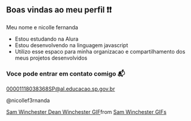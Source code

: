 ## Boas vindas ao meu perfil ❗❗

Meu nome e nicolle fernanda

- Estou estudando na Alura
- Estou desenvolvendo na linguagem javascript
- Utilizo esse espaco para minha organizacao e compartilhamento dos meus projetos desenvolvidos

### Voce pode entrar em contato comigo 📬

00001118038368SP@al.educacao.sp.gov.br

@nicollef3rnanda

<div class="tenor-gif-embed" data-postid="14259530" data-share-method="host" data-aspect-ratio="0.833333" data-width="100%"><a href="https://tenor.com/view/sam-winchester-dean-winchester-winchester-brothers-spn-supernatural-gif-14259530">Sam Winchester Dean Winchester GIF</a>from <a href="https://tenor.com/search/sam+winchester-gifs">Sam Winchester GIFs</a></div> <script type="text/javascript" async src="https://tenor.com/embed.js"></script>
